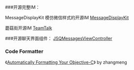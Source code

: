 ###开源完整IM：

MessageDisplayKit 模仿微信样式的开源IM
[MessageDisplayKit](https://github.com/xhzengAIB/MessageDisplayKit)

蘑菇街开源IM
[TeamTalk](https://github.com/mogujie/TeamTalk)

###开源聊天界面组件：
[JSQMessagesViewController](https://github.com/jessesquires/JSQMessagesViewController)

### Code Formatter
《[Automatically Formatting Your Objective-C](http://tonyarnold.com/2014/05/31/autoformatting-your-code.html)》 by zhangmeng
